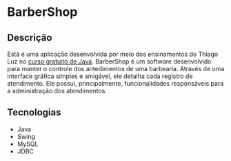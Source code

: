 # BarberShop

## Descrição
Está é uma aplicação desenvolvida por meio dos ensinamentos do Thiago Luz no [curso gratuito de Java](https://www.youtube.com/playlist?list=PLJIP7GdByOyuBKB--fIO2DoQaPVXm9lCw). BarberShop é um software desenvolvido para manter o controle dos antedimentos de uma barbearia.
Através de uma interface gráfica simples e amigável, ele detalha cada registro de atendimento. Ele possui, principalmente, funcionalidades responsáveis para a administração dos atendimentos.

## Tecnologias
* Java
* Swing
* MySQL
* JDBC
